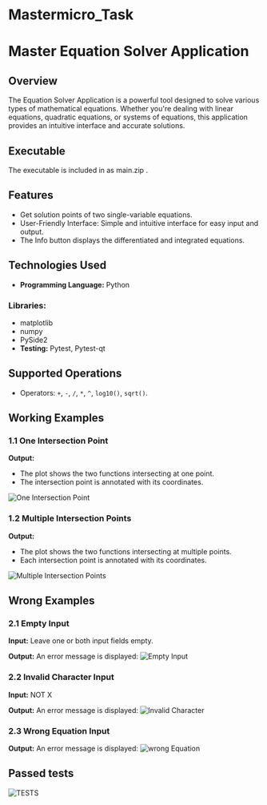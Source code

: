 # Mastermicro_Task
# Master Equation Solver Application



## Overview

The Equation Solver Application is a powerful tool designed to solve various types of mathematical equations. Whether you're dealing with linear equations, quadratic equations, or systems of equations, this application provides an intuitive interface and accurate solutions.

## Executable

The executable is included in as main.zip .

## Features

- Get solution points of two single-variable equations.
- User-Friendly Interface: Simple and intuitive interface for easy input and output.
- The Info button displays the differentiated and integrated equations.



## Technologies Used

- **Programming Language:** Python

### Libraries:
- matplotlib
- numpy
- PySide2
- **Testing:** Pytest, Pytest-qt

## Supported Operations

- Operators: `+`, `-`, `/`, `*`, `^`, `log10()`, `sqrt()`.
  
## Working Examples

### 1.1 One Intersection Point

**Output:**
- The plot shows the two functions intersecting at one point.
- The intersection point is annotated with its coordinates.

![One Intersection Point](https://raw.githubusercontent.com/aKha1ifa/Mastermicro_Task/refs/heads/main/Screenshot%202025-01-31%20at%208.13.32%E2%80%AFPM.png)  <!-- Update with actual image path -->

### 1.2 Multiple Intersection Points


**Output:**
- The plot shows the two functions intersecting at multiple points.
- Each intersection point is annotated with its coordinates.

![Multiple Intersection Points](https://raw.githubusercontent.com/aKha1ifa/Mastermicro_Task/refs/heads/main/Screenshot%202025-01-31%20at%208.15.09%E2%80%AFPM.png)  <!-- Update with actual image path -->

## Wrong Examples

### 2.1 Empty Input
**Input:** Leave one or both input fields empty.

**Output:** An error message is displayed: 
![Empty Input](https://raw.githubusercontent.com/aKha1ifa/Mastermicro_Task/refs/heads/main/Screenshot%202025-01-31%20at%208.16.01%E2%80%AFPM.png)  <!-- Update with actual image path -->

### 2.2 Invalid Character Input
**Input:** NOT X

**Output:** An error message is displayed: 
![Invalid Character](https://raw.githubusercontent.com/aKha1ifa/Mastermicro_Task/refs/heads/main/Screenshot%202025-01-31%20at%208.16.27%E2%80%AFPM.png)  <!-- Update with actual image path -->

### 2.3 Wrong Equation Input

**Output:** An error message is displayed: 
![wrong Equation](https://raw.githubusercontent.com/aKha1ifa/Mastermicro_Task/refs/heads/main/Screenshot%202025-01-31%20at%208.15.34%E2%80%AFPM.png)  <!-- Update with actual image path -->

## Passed tests
![TESTS](https://raw.githubusercontent.com/aKha1ifa/Mastermicro_Task/refs/heads/main/Screenshot%202025-01-31%20at%207.53.20%E2%80%AFPM.png)  <!-- Update with actual image path -->



